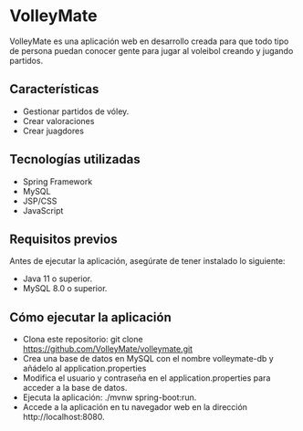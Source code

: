 # VolleyMate

VolleyMate es una aplicación web en desarrollo creada para que todo tipo de persona puedan conocer gente para jugar al voleibol creando y jugando partidos.

## Características
- Gestionar partidos de vóley.
- Crear valoraciones
- Crear juagdores

## Tecnologías utilizadas
- Spring Framework
- MySQL
- JSP/CSS
- JavaScript

## Requisitos previos
Antes de ejecutar la aplicación, asegúrate de tener instalado lo siguiente:

- Java 11 o superior.
- MySQL 8.0 o superior.

## Cómo ejecutar la aplicación

- Clona este repositorio: git clone https://github.com/VolleyMate/volleymate.git
- Crea una base de datos en MySQL con el nombre volleymate-db y añádelo al application.properties
- Modifica el usuario y contraseña en el application.properties para acceder a la base de datos.
- Ejecuta la aplicación: ./mvnw spring-boot:run.
- Accede a la aplicación en tu navegador web en la dirección http://localhost:8080.
